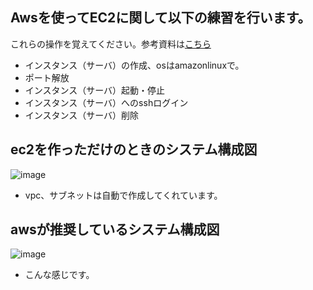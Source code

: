 ## Awsを使ってEC2に関して以下の練習を行います。
これらの操作を覚えてください。参考資料は[こちら](https://github.com/kichiram/aws)
- インスタンス（サーバ）の作成、osはamazonlinuxで。
- ポート解放
- インスタンス（サーバ）起動・停止
- インスタンス（サーバ）へのsshログイン
- インスタンス（サーバ）削除

## ec2を作っただけのときのシステム構成図
![image](https://user-images.githubusercontent.com/20149115/163699566-6b8a83c3-ca91-4e92-bd6f-be10d0d5bb13.png)
- vpc、サブネットは自動で作成してくれています。

## awsが推奨しているシステム構成図
![image](https://user-images.githubusercontent.com/20149115/163699639-9ffaef8b-3363-42e3-832b-9e92907ae501.png)
- こんな感じです。
